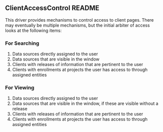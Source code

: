 ## ClientAccessControl README

This driver provides mechanisms to control access to client pages.  There may eventually be multiple mechanisms, but the initial arbiter of access looks at the following items:

### For Searching
1. Data sources directly assigned to the user
2. Data sources that are visible in the window
3. Clients with releases of information that are pertinent to the user
4. Clients with enrollments at projects the user has access to through assigned entities

### For Viewing
1. Data sources directly assigned to the user
2. Data sources that are visible in the window, if these are visible without a release
3. Clients with releases of information that are pertinent to the user
4. Clients with enrollments at projects the user has access to through assigned entities
